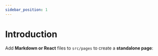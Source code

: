 ```yaml
---
sidebar_position: 1
---
```


# Introduction

Add **Markdown or React** files to `src/pages` to create a **standalone page**: